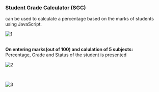 <h3>Student Grade Calculator (SGC)</h3> can be used to calculate a percentage based on the marks of students using JavaScript.<br>

![1](https://github.com/user-attachments/assets/4d26adcb-ac1b-4da2-be32-6d47a9357812)

<br>
<b>On entering marks(out of 100) and calulation of 5 subjects:</b><br>
Percentage, Grade and Status of the student is presented <br>

![2](https://github.com/user-attachments/assets/9f316294-0121-4ae0-9618-3b03e7e2f189)

<br>

![3](https://github.com/user-attachments/assets/c188deda-fff0-49f2-aeaa-867611205789)




